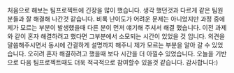 처음으로 해보는 팀프로젝트에 긴장을 많이 했습니다. 
생각 했던것과 다르게 같은 팀원분들과 잘 해결해 나간것 같습니다. 
비록 난이도가 어려운 문제는 아니었지만 과정 중에 제가 모르는 부분이 발생했을때 
다른 분이 먼저 얘기해 주셔서 해결 했습니다.
이전 과제와 같이 혼자 해결하려고 했다면 그부분에서 소모되는 시간이 있었을 것 입니다.
의견을 말씀해주시면서 동시에 간결하게 설명까지 해주니 제가 모르는 부분을 알아 갈 수 있었습니다.
오히려 혼자 해결하려고 했을때 보다 시간을 더 아낄수 있었습니다.
오늘을 기반으로 다음 팀프로젝트때도 더욱 적극적으로 참여할수 있을것 같습니다. 감사합니다:)

